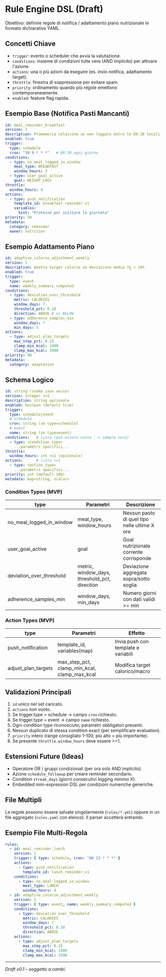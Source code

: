 # Rule Engine DSL (Draft)

Obiettivo: definire regole di notifica / adattamento piano nutrizionale in formato dichiarativo YAML.

## Concetti Chiave

- `trigger`: evento o scheduler che avvia la valutazione.
- `conditions`: insieme di condizioni tutte vere (AND implicito) per attivare l'azione.
- `actions`: una o più azioni da eseguire (es. invio notifica, adattamento target).
- `throttle`: finestra di soppressione per evitare spam.
- `priority`: ordinamento quando più regole emettono contemporaneamente.
- `enabled`: feature flag rapida.

## Esempio Base (Notifica Pasti Mancanti)

```yaml
id: meal_reminder_breakfast
version: 1
description: Promemoria colazione se non loggato entro le 09:30 locali
enabled: true
trigger:
  type: schedule
  cron: "30 9 * * *"   # 09:30 ogni giorno
conditions:
  - type: no_meal_logged_in_window
    meal_type: BREAKFAST
    window_hours: 3
  - type: user_goal_active
    goal: WEIGHT_LOSS
throttle:
  window_hours: 4
actions:
  - type: push_notification
    template_id: breakfast_reminder_v1
    variables:
      hint: "Proteine per iniziare la giornata"
priority: 50
metadata:
  category: reminder
  owner: nutrition
```

## Esempio Adattamento Piano

```yaml
id: adaptive_calorie_adjustment_weekly
version: 1
description: Adatta target calorie se deviazione media 7g > 10%
enabled: true
trigger:
  type: event
  name: weekly_summary_computed
conditions:
  - type: deviation_over_threshold
    metric: CALORIES
    window_days: 7
    threshold_pct: 0.10
    direction: ABOVE # or BELOW
  - type: adherence_samples_min
    window_days: 7
    min_days: 5
actions:
  - type: adjust_plan_targets
    max_step_pct: 0.15
    clamp_min_kcal: 1400
    clamp_max_kcal: 3500
priority: 90
metadata:
  category: adaptation
```

## Schema Logico

```yaml
id: string (snake_case unico)
version: integer >=1
description: string opzionale
enabled: boolean (default true)
trigger:
  type: schedule|event
  # schedule
  cron: string (se type=schedule)
  # event
  name: string (se type=event)
conditions:   # lista (può essere vuota --> sempre vero)
  - type: <condition_type>
    ...parametri specifici...
throttle:
  window_hours: int >=1 (opzionale)
actions:      # lista >=1
  - type: <action_type>
    ...parametri specifici...
priority: int (default 100)
metadata: map<string, scalar>
```

### Condition Types (MVP)

| type | Parametri | Descrizione |
|------|-----------|-------------|
| no_meal_logged_in_window | meal_type, window_hours | Nessun pasto di quel tipo nelle ultime X ore |
| user_goal_active | goal | Goal nutrizionale corrente corrisponde |
| deviation_over_threshold | metric, window_days, threshold_pct, direction | Deviazione aggregata sopra/sotto soglia |
| adherence_samples_min | window_days, min_days | Numero giorni con dati validi >= min |

### Action Types (MVP)

| type | Parametri | Effetto |
|------|-----------|---------|
| push_notification | template_id, variables(map) | Invia push con template e variabili |
| adjust_plan_targets | max_step_pct, clamp_min_kcal, clamp_max_kcal | Modifica target calorico/macro |

## Validazioni Principali

1. `id` unico nel set caricato.
2. `actions` non vuoto.
3. Se trigger.type = schedule → campo `cron` richiesto.
4. Se trigger.type = event → campo `name` richiesto.
5. Ogni condition type riconosciuto; parametri obbligatori presenti.
6. Nessun duplicato di stessa condition exact (per semplificare evaluation).
7. `priority` intero (range consigliato 1–100, più alto = più importante).
8. Se presente `throttle.window_hours` deve essere >=1.

## Estensioni Future (Ideas)

- Operatore OR / gruppi condizionali (per ora solo AND implicito).
- Azione `schedule_followup` per creare reminder secondario.
- Condition `streak_days` (giorni consecutivi logging minimo X).
- Embedded mini-expression DSL per condizioni numeriche generiche.

## File Multipli

Le regole possono essere salvate singolarmente (`rules/*.yml`) oppure in un file aggregato (`rules.yaml` con elenco). Il parser accetterà entrambi.

## Esempio File Multi-Regola

```yaml
rules:
  - id: meal_reminder_lunch
    version: 1
    trigger: { type: schedule, cron: "00 13 * * *" }
    actions:
      - type: push_notification
        template_id: lunch_reminder_v1
    conditions:
      - type: no_meal_logged_in_window
        meal_type: LUNCH
        window_hours: 4
  - id: adaptive_calorie_adjustment_weekly
    version: 1
    trigger: { type: event, name: weekly_summary_computed }
    conditions:
      - type: deviation_over_threshold
        metric: CALORIES
        window_days: 7
        threshold_pct: 0.10
        direction: ABOVE
    actions:
      - type: adjust_plan_targets
        max_step_pct: 0.15
        clamp_min_kcal: 1400
        clamp_max_kcal: 3500
```

---

_Draft v0.1 – soggetto a cambi._
